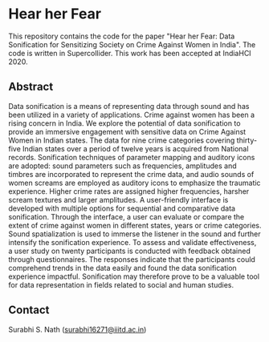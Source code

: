 # Hear her Fear

This repository contains the code for the paper "Hear her Fear: Data Sonification for Sensitizing Society on Crime Against Women in India". The code is written in Supercollider. This work has been accepted at IndiaHCI 2020.

## Abstract

Data sonification is a means of representing data through sound and has been utilized in a variety of applications. Crime against women has been a rising concern in India. We explore the potential of data sonification to provide an immersive engagement with sensitive data on Crime Against Women in Indian states. The data for nine crime categories covering thirty-five Indian states over a period of twelve years is acquired from National records. Sonification techniques of parameter mapping and auditory icons are adopted: sound parameters such as frequencies, amplitudes and timbres are incorporated to represent the crime data, and audio sounds of women screams are employed as auditory icons to emphasize the traumatic experience. Higher crime rates are assigned higher frequencies, harsher scream textures and larger amplitudes. A user-friendly interface is developed with multiple options for sequential and comparative data sonification. Through the interface, a user can evaluate or compare the extent of crime against women in different states, years or crime categories. Sound spatialization is used to immerse the listener in the sound and further intensify the sonification experience. To assess and validate effectiveness, a user study on twenty participants is conducted with feedback obtained through questionnaires. The responses indicate that the participants could comprehend trends in the data easily and found the data sonification experience impactful. Sonification may therefore prove to be a valuable tool for data representation in fields related to social and human studies.

## Contact
Surabhi S. Nath (surabhi16271@iiitd.ac.in)
